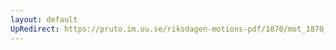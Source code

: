 ```yaml
---
layout: default
UpRedirect: https://pruto.im.uu.se/riksdagen-motions-pdf/1870/mot_1870__ak__114.pdf
---
```

